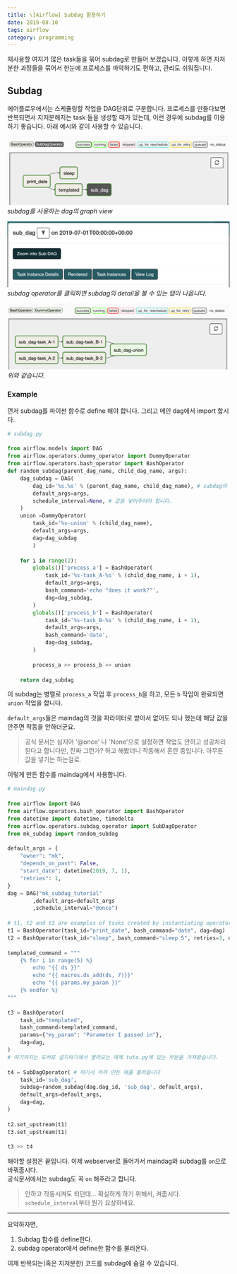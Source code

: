 ```yaml
---
title: \[Airflow] Subdag 활용하기 
date: 2019-08-10
tags: airflow 
category: programming
---
```


재사용할 여지가 많은 task들을 묶어 subdag로 만들어 보겠습니다. 
이렇게 하면 지저분한 과정들을 묶어서 한눈에 프로세스를 파악하기도 편하고, 관리도 쉬워집니다.

## Subdag
에어플로우에서는 스케쥴링할 작업을 DAG단위로 구분합니다. 
프로세스를 만들다보면 반복되면서 지저분해지는 task 들을 생성할 때가 있는데, 
이런 경우에 subdag를 이용하기 좋습니다. 아래 예시와 같이 사용할 수 있습니다.

![img](/assets/img/airflow/maindag.png)  
*subdag를 사용하는 dag의 graph view*

![img](/assets/img/airflow/toSubdag.png)  
*subdag operator를 클릭하면 subdag의 detail을 볼 수 있는 탭이 나옵니다.*

![img](/assets/img/airflow/subdag.png)  
*위와 같습니다.*


### Example
먼저 subdag를 파이썬 함수로 define 해야 합니다. 그리고 메인 dag에서 import 합시다.

```python
# subdag.py

from airflow.models import DAG
from airflow.operators.dummy_operator import DummyOperator
from airflow.operators.bash_operator import BashOperator
def random_subdag(parent_dag_name, child_dag_name, args):
    dag_subdag = DAG(
        dag_id='%s.%s' % (parent_dag_name, child_dag_name), # subdag의 id는 이와같은 컨벤션으로 쓴답니다.
        default_args=args,
        schedule_interval=None, # 값을 넣어주어야 합니다.
    )
    union =DummyOperator(
        task_id='%s-union' % (child_dag_name),
        default_args=args,
        dag=dag_subdag
        )

    for i in range(2):
        globals()['process_a'] = BashOperator(
            task_id='%s-task_A-%s' % (child_dag_name, i + 1),
            default_args=args,
            bash_command='echo "does it work?"',
            dag=dag_subdag,
        )
        globals()['process_b'] = BashOperator(
            task_id='%s-task_B-%s' % (child_dag_name, i + 1),
            default_args=args,
            bash_command='date',
            dag=dag_subdag,
        )

        process_a >> process_b >> union

    return dag_subdag
```
이 subdag는 병렬로 `process_a` 작업 후  `process_b`을 하고, 
  모든 `b` 작업이 완료되면 `union` 작업을 합니다.  

`default_args`들은 maindag의 것을 파라미터로 받아서 
없어도 되나 했는데 해당 값을 안주면 작동을 안하더군요. 

>공식 문서는 심지어 '@once' 나 'None'으로 설정하면 작업도 안하고 성공처리 된다고 합니다만, 
>진짜 그런가? 하고 해봤더니 작동해서 혼란 중입니다. 아무튼 값을 넣기는 하는걸로.
  
이렇게 만든 함수를 maindag에서 사용합니다.

```python
# maindag.py

from airflow import DAG
from airflow.operators.bash_operator import BashOperator
from datetime import datetime, timedelta
from airflow.operators.subdag_operator import SubDagOperator
from mk_subdag import random_subdag

default_args = {
    "owner": "mk",
    "depends_on_past": False,
    "start_date": datetime(2019, 7, 1),
    "retries": 1,
}
dag = DAG("mk_subdag_tutorial"
        ,default_args=default_args
        ,schedule_interval="@once")

# t1, t2 and t3 are examples of tasks created by instantiating operators
t1 = BashOperator(task_id="print_date", bash_command="date", dag=dag)
t2 = BashOperator(task_id="sleep", bash_command="sleep 5", retries=3, dag=dag)

templated_command = """
    {% for i in range(5) %}
        echo "{{ ds }}"
        echo "{{ macros.ds_add(ds, 7)}}"
        echo "{{ params.my_param }}"
    {% endfor %}
"""

t3 = BashOperator(
    task_id="templated",
    bash_command=templated_command,
    params={"my_param": "Parameter I passed in"},
    dag=dag,
)
# 여기까지는 도커로 설치하기에서 딸려오는 예제 tuto.py에 있는 부분을 가져왔습니다.

t4 = SubDagOperator( # 여기서 아까 만든 애를 불러옵니다
    task_id='sub_dag',
    subdag=random_subdag(dag.dag_id, 'sub_dag', default_args),
    default_args=default_args,
    dag=dag,
)

t2.set_upstream(t1)
t3.set_upstream(t1)

t3 >> t4
```

해야할 설정은 끝입니다. 이제 webserver로 들어가서 maindag와 subdag를 `on`으로 바꿔줍시다.  
공식문서에서는 subdag도 꼭 `on` 해주라고 합니다. 
>안하고 작동시켜도 되던데... 확실하게 하기 위해서, 켜줍시다. 
>`schedule_interval`부터 뭔가 요상하네요.

---

요약하자면,  
1. Subdag 함수를 define한다.
1. subdag operator에서 define한 함수를 불러온다.
  
이제 반복되는(혹은 지저분한) 코드를 subdag에 숨길 수 있습니다.
  

